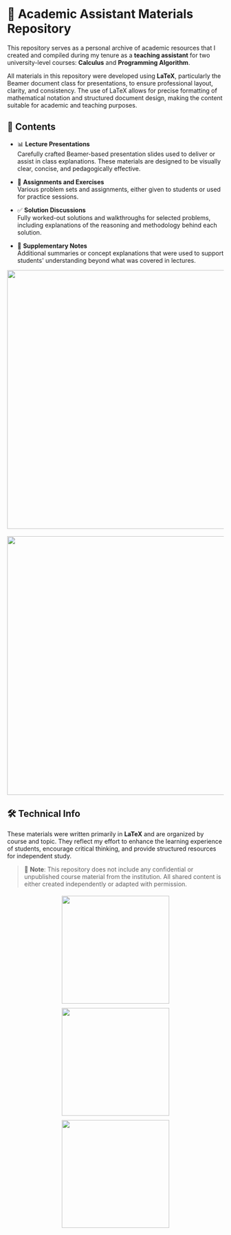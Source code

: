 # 📘 Academic Assistant Materials Repository

<!-- PORTFOLIO-START: detailedDescription -->
This repository serves as a personal archive of academic resources that I created and compiled during my tenure as a **teaching assistant** for two university-level courses: **Calculus** and **Programming Algorithm**.

All materials in this repository were developed using **LaTeX**, particularly the Beamer document class for presentations, to ensure professional layout, clarity, and consistency. The use of LaTeX allows for precise formatting of mathematical notation and structured document design, making the content suitable for academic and teaching purposes.
<!-- PORTFOLIO-END: detailedDescription -->

## 📂 Contents

- 📊 **Lecture Presentations**  
  Carefully crafted Beamer-based presentation slides used to deliver or assist in class explanations. These materials are designed to be visually clear, concise, and pedagogically effective.

- 📝 **Assignments and Exercises**  
  Various problem sets and assignments, either given to students or used for practice sessions.

- ✅ **Solution Discussions**  
  Fully worked-out solutions and walkthroughs for selected problems, including explanations of the reasoning and methodology behind each solution.

- 🧠 **Supplementary Notes**  
  Additional summaries or concept explanations that were used to support students' understanding beyond what was covered in lectures.

<p align="center">
  <img src="https://github.com/user-attachments/assets/bce9d7f1-f1d9-4c9b-9f66-390606327f60" width="600"/>
  <br/><br/>
  <img src="https://github.com/user-attachments/assets/82cbf678-37a5-49c8-bf16-67c3912d20ca" width="600"/>
</p>

## 🛠️ Technical Info

These materials were written primarily in **LaTeX** and are organized by course and topic. They reflect my effort to enhance the learning experience of students, encourage critical thinking, and provide structured resources for independent study.

> 📌 **Note**: This repository does not include any confidential or unpublished course material from the institution. All shared content is either created independently or adapted with permission.

<p align="center">
  <img src="https://github.com/user-attachments/assets/54898da8-bcc4-4639-afe9-e58675b83069" width="250" style="margin: 5px;" />
  <img src="https://github.com/user-attachments/assets/49e3310a-c04c-421a-a4b8-233bd4521ed2" width="250" style="margin: 5px;" />
  <img src="https://github.com/user-attachments/assets/0433fe9a-466e-4b34-8575-509d1de028d7" width="250" style="margin: 5px;" />
</p>

